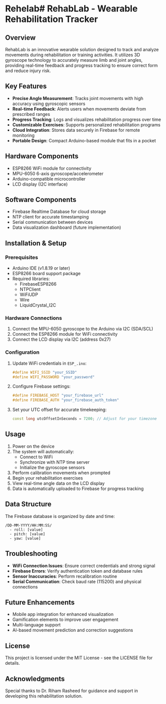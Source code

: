 # Rehelab# RehabLab - Wearable Rehabilitation Tracker

## Overview
RehabLab is an innovative wearable solution designed to track and analyze movements during rehabilitation or training activities. It utilizes 3D gyroscope technology to accurately measure limb and joint angles, providing real-time feedback and progress tracking to ensure correct form and reduce injury risk.

## Key Features
- **Precise Angle Measurement**: Tracks joint movements with high accuracy using gyroscopic sensors
- **Real-time Feedback**: Alerts users when movements deviate from prescribed ranges
- **Progress Tracking**: Logs and visualizes rehabilitation progress over time
- **Customizable Exercises**: Supports personalized rehabilitation programs
- **Cloud Integration**: Stores data securely in Firebase for remote monitoring
- **Portable Design**: Compact Arduino-based module that fits in a pocket

## Hardware Components
- ESP8266 WiFi module for connectivity
- MPU-6050 6-axis gyroscope/accelerometer
- Arduino-compatible microcontroller
- LCD display (I2C interface)

## Software Components
- Firebase Realtime Database for cloud storage
- NTP client for accurate timestamping
- Serial communication between devices
- Data visualization dashboard (future implementation)

## Installation & Setup

### Prerequisites
- Arduino IDE (v1.8.19 or later)
- ESP8266 board support package
- Required libraries:
  - FirebaseESP8266
  - NTPClient
  - WiFiUDP
  - Wire
  - LiquidCrystal_I2C

### Hardware Connections
1. Connect the MPU-6050 gyroscope to the Arduino via I2C (SDA/SCL)
2. Connect the ESP8266 module for WiFi connectivity
3. Connect the LCD display via I2C (address 0x27)

### Configuration
1. Update WiFi credentials in `ESP_.ino`:
   ```cpp
   #define WIFI_SSID "your_SSID"
   #define WIFI_PASSWORD "your_password"
   ```

2. Configure Firebase settings:
   ```cpp
   #define FIREBASE_HOST "your_firebase_url"
   #define FIREBASE_AUTH "your_firebase_auth_token"
   ```

3. Set your UTC offset for accurate timekeeping:
   ```cpp
   const long utcOffsetInSeconds = 7200; // Adjust for your timezone
   ```

## Usage
1. Power on the device
2. The system will automatically:
   - Connect to WiFi
   - Synchronize with NTP time server
   - Initialize the gyroscope sensors
3. Perform calibration movements when prompted
4. Begin your rehabilitation exercises
5. View real-time angle data on the LCD display
6. Data is automatically uploaded to Firebase for progress tracking

## Data Structure
The Firebase database is organized by date and time:
```
/DD-MM-YYYY/HH:MM:SS/
  - roll: [value]
  - pitch: [value]
  - yaw: [value]
```

## Troubleshooting
- **WiFi Connection Issues**: Ensure correct credentials and strong signal
- **Firebase Errors**: Verify authentication token and database rules
- **Sensor Inaccuracies**: Perform recalibration routine
- **Serial Communication**: Check baud rate (115200) and physical connections

## Future Enhancements
- Mobile app integration for enhanced visualization
- Gamification elements to improve user engagement
- Multi-language support
- AI-based movement prediction and correction suggestions

## License
This project is licensed under the MIT License - see the LICENSE file for details.

## Acknowledgments
Special thanks to Dr. Riham Rasheed for guidance and support in developing this rehabilitation solution.
